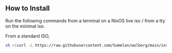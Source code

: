 ## How to Install
Run the following commands from a terminal on a NixOS live iso / from a tty on the minimal iso.

From a standard ISO,
```sh
sh <(curl -L https://raw.githubusercontent.com/Sumelan/wolborg/main/install.sh)
```

